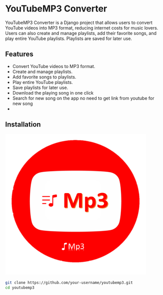 # YouTubeMP3 Converter

YouTubeMP3 Converter is a Django project that allows users to convert YouTube videos into MP3 format, reducing internet costs for music lovers. Users can also create and manage playlists, add their favorite songs, and play entire YouTube playlists. Playlists are saved for later use.

## Features

- Convert YouTube videos to MP3 format.
- Create and manage playlists.
- Add favorite songs to playlists.
- Play entire YouTube playlists.
- Save playlists for later use.
- Download the playing song in one click
- Search for new song on the app no need to get link from youtube for new song
- 
## Installation

<img width="450px" height="450px" src="https://github.com/Tenali786/playmp3/blob/main/static/files/icon1.png">


```bash
git clone https://github.com/your-username/youtubemp3.git
cd youtubemp3
```


